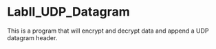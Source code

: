 # LabII_UDP_Datagram
This is a program that will encrypt and decrypt data and append a UDP datagram header. 
